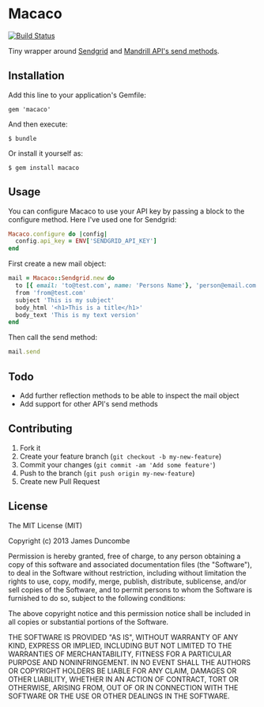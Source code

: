# Macaco
[![Build Status](https://travis-ci.org/jamesduncombe/macaco.svg?branch=master)](https://travis-ci.org/jamesduncombe/macaco)

Tiny wrapper around [Sendgrid](https://sendgrid.com/docs/API_Reference/Web_API/mail.html#-send) and [Mandrill API's send methods](https://mandrillapp.com/api/docs/messages.JSON.html#method=send).

## Installation

Add this line to your application's Gemfile:

    gem 'macaco'

And then execute:

    $ bundle

Or install it yourself as:

    $ gem install macaco

## Usage

You can configure Macaco to use your API key by passing a block to the
configure method. Here I've used one for Sendgrid:

```ruby
Macaco.configure do |config|
  config.api_key = ENV['SENDGRID_API_KEY']
end
```

First create a new mail object:

```ruby
mail = Macaco::Sendgrid.new do
  to [{ email: 'to@test.com', name: 'Persons Name'}, 'person@email.com']
  from 'from@test.com'
  subject 'This is my subject'
  body_html '<h1>This is a title</h1>'
  body_text 'This is my text version'
end
```

Then call the send method:

```ruby
mail.send
```

## Todo

- Add further reflection methods to be able to inspect the mail object
- Add support for other API's send methods

## Contributing

1. Fork it
2. Create your feature branch (`git checkout -b my-new-feature`)
3. Commit your changes (`git commit -am 'Add some feature'`)
4. Push to the branch (`git push origin my-new-feature`)
5. Create new Pull Request

## License

The MIT License (MIT)

Copyright (c) 2013 James Duncombe

Permission is hereby granted, free of charge, to any person obtaining a copy
of this software and associated documentation files (the "Software"), to deal
in the Software without restriction, including without limitation the rights
to use, copy, modify, merge, publish, distribute, sublicense, and/or sell
copies of the Software, and to permit persons to whom the Software is
furnished to do so, subject to the following conditions:

The above copyright notice and this permission notice shall be included in all
copies or substantial portions of the Software.

THE SOFTWARE IS PROVIDED "AS IS", WITHOUT WARRANTY OF ANY KIND, EXPRESS OR
IMPLIED, INCLUDING BUT NOT LIMITED TO THE WARRANTIES OF MERCHANTABILITY,
FITNESS FOR A PARTICULAR PURPOSE AND NONINFRINGEMENT. IN NO EVENT SHALL THE
AUTHORS OR COPYRIGHT HOLDERS BE LIABLE FOR ANY CLAIM, DAMAGES OR OTHER
LIABILITY, WHETHER IN AN ACTION OF CONTRACT, TORT OR OTHERWISE, ARISING FROM,
OUT OF OR IN CONNECTION WITH THE SOFTWARE OR THE USE OR OTHER DEALINGS IN THE
SOFTWARE.